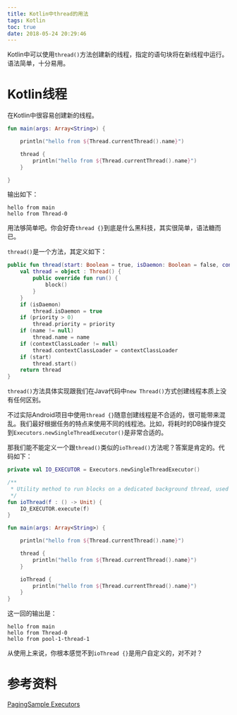 ```yaml
---
title: Kotlin中thread的用法
tags: Kotlin
toc: true
date: 2018-05-24 20:29:46
---
```

Kotlin中可以使用`thread()`方法创建新的线程，指定的语句块将在新线程中运行。语法简单，十分易用。
<!--more-->
# Kotlin线程

在Kotlin中很容易创建新的线程。

```kotlin
fun main(args: Array<String>) {

    println("hello from ${Thread.currentThread().name}")

    thread {
        println("hello from ${Thread.currentThread().name}")
    }

}
```

输出如下：

```
hello from main
hello from Thread-0
```

用法够简单吧。你会好奇`thread {}`到底是什么黑科技，其实很简单，语法糖而已。

`thread()`是一个方法，其定义如下：

```kotlin
public fun thread(start: Boolean = true, isDaemon: Boolean = false, contextClassLoader: ClassLoader? = null, name: String? = null, priority: Int = -1, block: () -> Unit): Thread {
    val thread = object : Thread() {
        public override fun run() {
            block()
        }
    }
    if (isDaemon)
        thread.isDaemon = true
    if (priority > 0)
        thread.priority = priority
    if (name != null)
        thread.name = name
    if (contextClassLoader != null)
        thread.contextClassLoader = contextClassLoader
    if (start)
        thread.start()
    return thread
}
```

`thread()`方法具体实现跟我们在Java代码中`new Thread()`方式创建线程本质上没有任何区别。

不过实际Android项目中使用`thread {}`随意创建线程是不合适的，很可能带来混乱。我们最好根据任务的特点来使用不同的线程池。比如，将耗时的DB操作提交到`Executors.newSingleThreadExecutor()`是非常合适的。

那我们能不能定义一个跟`thread()`类似的`ioThread()`方法呢？答案是肯定的。代码如下：

```kotlin
private val IO_EXECUTOR = Executors.newSingleThreadExecutor()

/**
 * Utility method to run blocks on a dedicated background thread, used for io/database work.
 */
fun ioThread(f : () -> Unit) {
    IO_EXECUTOR.execute(f)
}

fun main(args: Array<String>) {

    println("hello from ${Thread.currentThread().name}")

    thread {
        println("hello from ${Thread.currentThread().name}")
    }

    ioThread {
        println("hello from ${Thread.currentThread().name}")
    }
}
```

这一回的输出是：

```
hello from main
hello from Thread-0
hello from pool-1-thread-1
```

从使用上来说，你根本感觉不到`ioThread {}`是用户自定义的，对不对？

# 参考资料
[PagingSample Executors](https://github.com/googlesamples/android-architecture-components/blob/master/PagingSample/app/src/main/java/paging/android/example/com/pagingsample/Executors.kt#L21)
